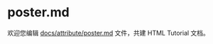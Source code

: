 poster.md
===

欢迎您编辑 <a target="__blank" href="https://github.com/jaywcjlove/html-tutorial/blob/master/docs/attribute/poster.md">docs/attribute/poster.md</a> 文件，共建 HTML Tutorial 文档。